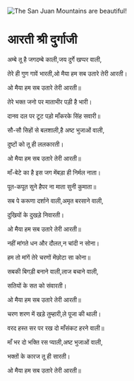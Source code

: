 ![The San Juan Mountains are beautiful!](lib/assets/images/artis/img.png "San Juan Mountains")

#  आरती श्री दुर्गाजी 

अम्बे तू है जगदम्बे काली,जय दुर्गे खप्पर वाली,

तेरे ही गुण गावें भारती,ओ मैया हम सब उतारे तेरी आरती।

ओ मैया हम सब उतारे तेरी आरती॥

तेरे भक्त जनो पर माताभीर पड़ी है भारी।

दानव दल पर टूट पड़ो माँकरके सिंह सवारी॥

सौ-सौ सिहों से बलशाली,है अष्ट भुजाओं वाली,

दुष्टों को तू ही ललकारती।

ओ मैया हम सब उतारे तेरी आरती॥

माँ-बेटे का है इस जग मेंबड़ा ही निर्मल नाता।

पूत-कपूत सुने हैपर ना माता सुनी कुमाता॥

सब पे करूणा दर्शाने वाली,अमृत बरसाने वाली,

दुखियों के दुखड़े निवारती।

ओ मैया हम सब उतारे तेरी आरती॥

नहीं मांगते धन और दौलत,न चांदी न सोना।

हम तो मांगें तेरे चरणों मेंछोटा सा कोना॥

सबकी बिगड़ी बनाने वाली,लाज बचाने वाली,

सतियों के सत को संवारती।

ओ मैया हम सब उतारे तेरी आरती॥

चरण शरण में खड़े तुम्हारी,ले पूजा की थाली।

वरद हस्त सर पर रख दो माँसंकट हरने वाली॥

माँ भर दो भक्ति रस प्याली,अष्ट भुजाओं वाली,

भक्तों के कारज तू ही सारती।

ओ मैया हम सब उतारे तेरी आरती॥

